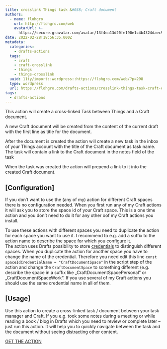 ```yaml
---
title: crosslink Things task &#038; Craft document
authors:
  - name: flohgro
    url: http://flohgro.com/web
    avatarUrl: >-
      https://secure.gravatar.com/avatar/13f4ea13d20fe190e1c4b4324daec918?s=96&d=mm&r=g
date: 2022-02-28T18:56:35.000Z
metadata:
  categories:
    - drafts-actions
  tags:
    - craft
    - craft-crosslink
    - things
    - things-crosslink
  uuid: 11ty/import::wordpress::https://flohgro.com/web/?p=298
  type: wordpress
  url: https://flohgro.com/drafts-actions/crosslink-things-task-craft-document/
tags:
  - drafts-actions
---
```

This action will create a cross-linked Task between Things and a Craft document.

A new Craft document will be created from the content of the current draft with the first line as title for the document.

After the document is created the action will create a new task in the inbox of your Things account with the title of the Craft document as task name. The task will contain a link to the Craft document in the notes field of the task

When the task was created the action will prepend a link to it into the created Craft document.

## \[Configuration\]

If you don’t want to use the (any of my) action for different Craft spaces there is no configuration needed. When you first run any of my Craft actions it will ask you to store the space id of your Craft space. This is a one time action and you don’t need to do it for any other oof my Craft actions you install.

To use these actions with different spaces you need to duplicate the action for each space you want to use it. I recommend to e.g. add a suffix to the action name to describe the space for which you configure it.  
The action uses Drafts possibility to store [credentials](https://docs.getdrafts.com/docs/settings/credentials) to distinguish different spaces. When you duplicate the action for another space you have to change the name of the credential. Therefore you need edit this line `const spaceIdCredentialName = "CraftDocumentSpace"` in the script step of the action and change the `CraftDocumentSpace` to something different (e.g. describe the space in a suffix like „CraftDocumentSpacePersonal” or „CraftDocumentSpaceWork“. If you use several of my Craft actions you should use the same credential name in all of them.

## \[Usage\]

Use this action to create a cross-linked task / document between your task manager and Craft. If you e.g. took some notes during a meeting or while reading a book / blog in Drafts which you need to review or complete later – just run this action. It will help you to quickly navigate between the task and the document without seeing distracting other content.

[GET THE ACTION](https://directory.getdrafts.com/a/1k7)